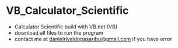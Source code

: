 # VB_Calculator_Scientific
- Calculator Scientific build with VB.net (VB)
- download all files to run the program
- contact me at danielrivaldopasaribu@gmail.com if you have error
